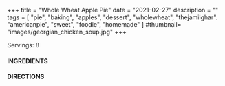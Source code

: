 +++
title = "Whole Wheat Apple Pie"
date = "2021-02-27"
description = ""
tags = [
    "pie",
    "baking",
    "apples",
    "dessert",
    "wholewheat",
    "thejamilghar".
    "americanpie",
    "sweet",
    "foodie",
    "homemade"
]
#thumbnail= "images/georgian_chicken_soup.jpg"
+++

Servings: 8 <!--more-->

#### INGREDIENTS 




#### DIRECTIONS 


